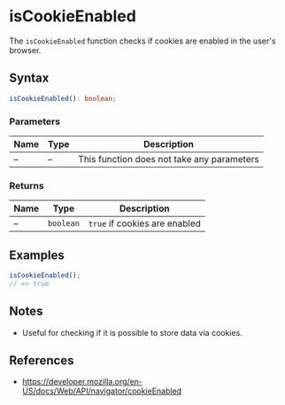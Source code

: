 # isCookieEnabled

The `isCookieEnabled` function checks if cookies are enabled in the user's browser.

## Syntax

```typescript
isCookieEnabled(): boolean;
```

### Parameters

| Name | Type | Description |
| ---- | ---- | ----------- |
|  –   | –    | This function does not take any parameters |

### Returns

| Name | Type | Description |
| ---- | ---- | ----------- |
|  –   | `boolean` | `true` if cookies are enabled |

## Examples

```typescript
isCookieEnabled();
// => true
```

## Notes

* Useful for checking if it is possible to store data via cookies.

## References

* https://developer.mozilla.org/en-US/docs/Web/API/navigator/cookieEnabled